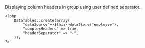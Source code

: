 Displaying column headers in group using user defined separator.

```
<?php 
    DataTables::create(array(
        "dataSource"=>$this->dataStore("employee"),
        "complexHeaders" => true,
        "headerSeparator" => "-",
    ));
?>
```
